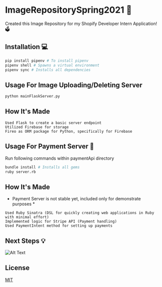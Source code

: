 # ImageRepositorySpring2021 📸

Created this Image Repository for my Shopify Developer Intern Application! 🗳

## Installation 💻

```bash
pip install pipenv # To install pipenv 
pipenv shell # Spawns a virtual environment
pipenv sync # Installs all dependencies 
```

## Usage For Image Uploading/Deleting Server 

```bash
python mainFlaskServer.py 
```

## How It's Made 
```
Used Flask to create a basic server endpoint
Utilized Firebase for storage 
Fireo as ORM package for Python, specifically for Firebase
```

## Usage For Payment Server 💸

Run following commands within paymentApi directory
```bash
bundle install # Installs all gems
ruby server.rb 
```

## How It's Made 

* Payment Server is not stable yet, included only for demonstrate purposes *
```
Used Ruby Sinatra (DSL for quickly creating web applications in Ruby with minimal effort)
Implemented logic for Stripe API (Payment handling)
Used PaymentIntent method for setting up payments 
```

## Next Steps 💡

![Alt Text](https://media.giphy.com/media/zSAXyipHKtoZ2/source.gif)




## License
[MIT](https://choosealicense.com/licenses/mit/)
